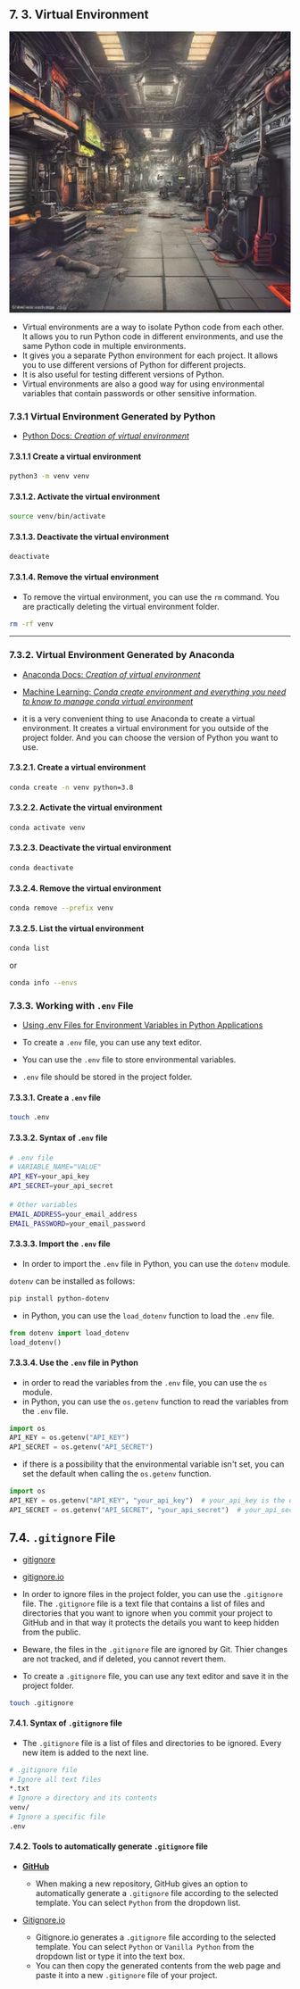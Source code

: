 ## 7. 3. Virtual Environment

![Virtual Environment](./virtualai.jpeg)

- Virtual environments are a way to isolate Python code from each other. It allows you to run Python code in different environments, and use the same Python code in multiple environments.
- It gives you a separate Python environment for each project. It allows you to use different versions of Python for different projects.
- It is also useful for testing different versions of Python.
- Virtual environments are also a good way for using environmental variables that contain passwords or other sensitive information.

### 7.3.1 Virtual Environment Generated by Python

- [Python Docs: *Creation of virtual environment*](https://docs.python.org/3/library/venv.html)

#### 7.3.1.1 Create a virtual environment

```bash
python3 -m venv venv
```

#### 7.3.1.2. Activate the virtual environment

```bash
source venv/bin/activate
```

#### 7.3.1.3. Deactivate the virtual environment

```bash
deactivate
```

#### 7.3.1.4. Remove the virtual environment
- To remove the virtual environment, you can use the `rm` command. You are practically deleting the virtual environment folder.

```bash
rm -rf venv
```

---

### 7.3.2. Virtual Environment Generated by Anaconda

- [Anaconda Docs: *Creation of virtual environment*](https://conda.io/projects/conda/en/latest/user-guide/tasks/manage-environments.html)
- [Machine Learning: *Conda create environment and everything you need to know to manage conda virtual environment*](https://www.machinelearningplus.com/deployment/conda-create-environment-and-everything-you-need-to-know-to-manage-conda-virtual-environment/)

- it is a very convenient thing to use Anaconda to create a virtual environment. It creates a virtual environment for you outside of the project folder. And you can choose the version of Python you want to use.

#### 7.3.2.1. Create a virtual environment

```bash
conda create -n venv python=3.8
```

#### 7.3.2.2. Activate the virtual environment

```bash
conda activate venv
```

#### 7.3.2.3. Deactivate the virtual environment

```bash
conda deactivate
```

#### 7.3.2.4. Remove the virtual environment

```bash
conda remove --prefix venv
```

#### 7.3.2.5. List the virtual environment

```bash
conda list
```

or

```bash
conda info --envs
```

### 7.3.3. Working with `.env` File

- [Using .env Files for Environment Variables in Python Applications](https://dev.to/jakewitcher/using-env-files-for-environment-variables-in-python-applications-55a1)
 
- To create a `.env` file, you can use any text editor.
- You can use the `.env` file to store environmental variables.
- `.env` file should be stored in the project folder.

#### 7.3.3.1. Create a `.env` file

```bash
touch .env
```

#### 7.3.3.2. Syntax of `.env` file

```bash
# .env file
# VARIABLE_NAME="VALUE"
API_KEY=your_api_key
API_SECRET=your_api_secret

# Other variables
EMAIL_ADDRESS=your_email_address
EMAIL_PASSWORD=your_email_password
```

#### 7.3.3.3. Import the `.env` file

- In order to import the `.env` file in Python, you can use the `dotenv` module.

`dotenv` can be installed as follows:

```bash
pip install python-dotenv
```

- in Python, you can use the `load_dotenv` function to load the `.env` file.

```python
from dotenv import load_dotenv
load_dotenv()
```




#### 7.3.3.4. Use the `.env` file in Python

- in order to read the variables from the `.env` file, you can use the `os` module.
- in Python, you can use the `os.getenv` function to read the variables from the `.env` file.

```python
import os
API_KEY = os.getenv("API_KEY")
API_SECRET = os.getenv("API_SECRET")
```

- if there is a possibility that the environmental variable isn't set, you can set the default when calling the `os.getenv` function.

```python
import os
API_KEY = os.getenv("API_KEY", "your_api_key")  # your_api_key is the default if the environmental variable is not set
API_SECRET = os.getenv("API_SECRET", "your_api_secret")  # your_api_secret is the default if the environmental variable is not set
```

## 7.4. `.gitignore` File

- [gitignore](https://git-scm.com/docs/gitignore)
- [gitignore.io](https://gitignore.io)

- In order to ignore files in the project folder, you can use the `.gitignore` file. The `.gitignore` file is a text file that contains a list of files and directories that you want to ignore when you commit your project to GitHub and in that way it protects the details you want to keep hidden from the public.
- Beware, the files in the `.gitignore` file are ignored by Git. Thier changes are not tracked, and if deleted, you cannot revert them.
- To create a `.gitignore` file, you can use any text editor and save it in the project folder.

```bash
touch .gitignore
```

#### 7.4.1. Syntax of `.gitignore` file

- The `.gitignore` file is a list of files and directories to be ignored. Every new item is added to the next line.

```bash
# .gitignore file
# Ignore all text files
*.txt
# Ignore a directory and its contents
venv/
# Ignore a specific file
.env
```

#### 7.4.2. Tools to automatically generate `.gitignore` file

- [**GitHub**](https://github.com/)

  - When making a new repository, GitHub gives an option to automatically generate a `.gitignore` file according to the selected template. You can select `Python` from the dropdown list. 

- [Gitignore.io](https://gitignore.io)
  - Gitignore.io generates a `.gitignore` file according to the selected template. You can select `Python` or `Vanilla Python` from the dropdown list or type it into the text box.
  - You can then copy the generated contents from the web page and paste it into a new `.gitignore` file of your project. 


